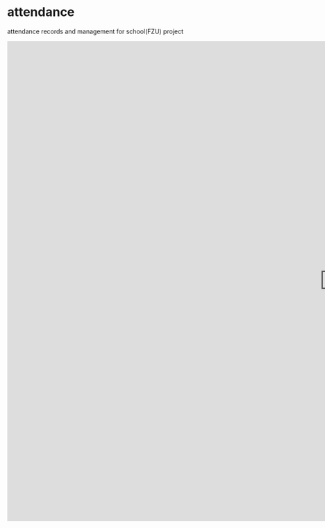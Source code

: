 # attendance
attendance records and management for school(FZU) project
<iframe src="https://pro.modao.cc/app/f74036e93482ea5ce625963c16b3842234907003/embed" width="1520" height="1104" allowTransparency="true" frameborder="0"></iframe>
